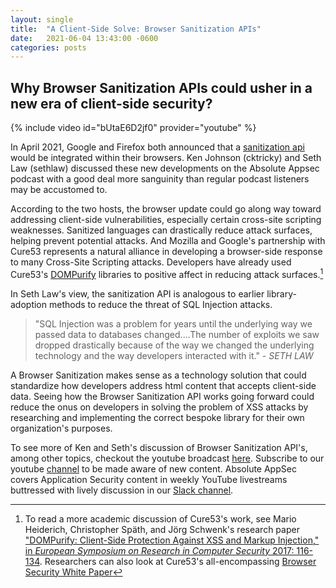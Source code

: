 ```yaml
---
layout: single
title:  "A Client-Side Solve: Browser Sanitization APIs"
date:   2021-06-04 13:43:00 -0600
categories: posts
---
```


## Why Browser Sanitization APIs could usher in a new era of client-side security?

{% include video id="bUtaE6D2jf0" provider="youtube" %} 

In April 2021, Google and Firefox both announced that a [sanitization api](https://portswigger.net/daily-swig/google-and-mozilla-unveil-plans-to-bake-html-sanitization-into-their-browsers) would be integrated within their browsers. Ken Johnson (cktricky) and Seth Law (sethlaw) discussed these new developments on the Absolute Appsec podcast with a good deal more sanguinity than regular podcast listeners may be accustomed to. 

According to the two hosts, the browser update could go along way toward addressing client-side vulnerabilities, especially certain cross-site scripting weaknesses. Sanitized languages can drastically reduce attack surfaces, helping prevent potential attacks. And Mozilla and Google's partnership with Cure53 represents a natural alliance in developing a browser-side response to many Cross-Site Scripting attacks. Developers have already used Cure53's [DOMPurify](https://github.com/cure53/DOMPurify) libraries to positive affect in reducing attack surfaces.[^1] 

In Seth Law's view, the sanitization API is analogous to earlier library-adoption methods to reduce the threat of SQL Injection attacks. 
> "SQL Injection was a problem for years until the underlying way we passed data to databases changed....The number of exploits we saw dropped drastically because of the way we changed the underlying technology and the way developers interacted with it." *- SETH LAW*

A Browser Sanitization makes sense as a technology solution that could standardize how developers address html content that accepts client-side data. Seeing how the Browser Sanitization API works going forward could reduce the onus on developers in solving the problem of XSS attacks by researching and implementing the correct bespoke library for their own organization's purposes.

To see more of Ken and Seth's discussion of Browser Sanitization API's, among other topics, checkout the youtube broadcast [here](https://www.youtube.com/watch?v=zsN2FNoUZIc&t). Subscribe to our youtube [channel](https://www.youtube.com/channel/UCo9CDrIB0rJwG4GGz8CZEaQ) to be made aware of  new content. Absolute AppSec covers Application Security content in weekly YouTube livestreams buttressed with lively discussion in our [Slack channel](absoluteappsec.slack.com).

[^1]: To read a more academic discussion of Cure53's work, see Mario Heiderich, Christopher Späth, and Jörg Schwenk's research paper ["DOMPurify: Client-Side Protection Against XSS and Markup Injection," in *European Symposium on Research in Computer Security* 2017: 116-134](https://link.springer.com/chapter/10.1007/978-3-319-66399-9_7). Researchers can also look at Cure53's all-encompassing [Browser Security White Paper](https://github.com/cure53/browser-sec-whitepaper/blob/master/browser-security-whitepaper.pdf)